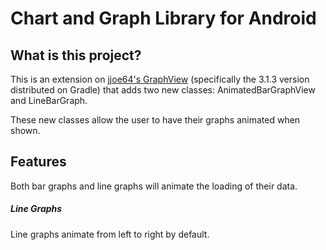 Chart and Graph Library for Android
====================================

<h2>What is this project?</h2>
This is an extension on <a href="https://github.com/jjoe64/GraphView">jjoe64's GraphView</a> (specifically the 3.1.3 version distributed on Gradle) that adds two new classes: AnimatedBarGraphView and LineBarGraph.

These new classes allow the user to have their graphs animated when shown. 


<h2>Features</h2>

Both bar graphs and line graphs will animate the loading of their data. 

<h5>Line Graphs</h5>

Line graphs animate from left to right by default.

